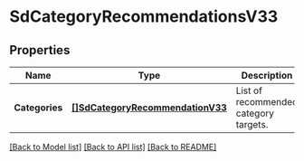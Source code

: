 # SdCategoryRecommendationsV33

## Properties
Name | Type | Description | Notes
------------ | ------------- | ------------- | -------------
**Categories** | [**[]SdCategoryRecommendationV33**](SDCategoryRecommendationV33.md) | List of recommended category targets. | [optional] [default to null]

[[Back to Model list]](../README.md#documentation-for-models) [[Back to API list]](../README.md#documentation-for-api-endpoints) [[Back to README]](../README.md)

